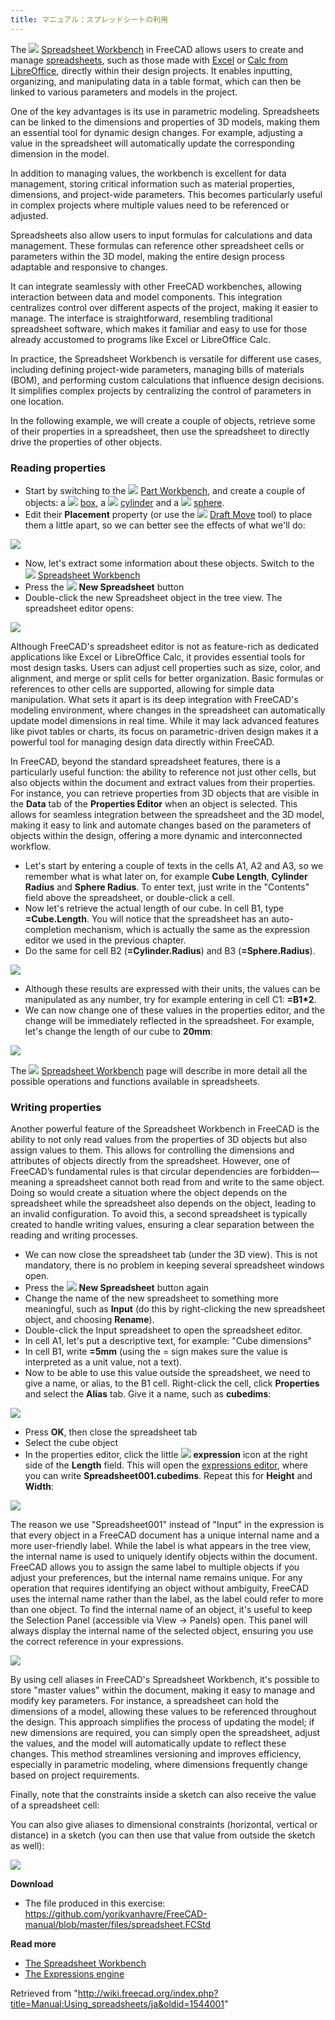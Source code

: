 ```yaml
---
title: マニュアル：スプレッドシートの利用
---
```


The ![](/images/Workbench_Spreadsheet.svg) [Spreadsheet Workbench](/Spreadsheet_Workbench "Spreadsheet Workbench") in FreeCAD allows users to create and manage [spreadsheets](https://en.wikipedia.org/wiki/Spreadsheet), such as those made with [Excel](https://en.wikipedia.org/wiki/Microsoft_Excel) or [Calc from LibreOffice](https://en.wikipedia.org/wiki/LibreOffice_Calc), directly within their design projects. It enables inputting, organizing, and manipulating data in a table format, which can then be linked to various parameters and models in the project.

One of the key advantages is its use in parametric modeling. Spreadsheets can be linked to the dimensions and properties of 3D models, making them an essential tool for dynamic design changes. For example, adjusting a value in the spreadsheet will automatically update the corresponding dimension in the model.

In addition to managing values, the workbench is excellent for data management, storing critical information such as material properties, dimensions, and project-wide parameters. This becomes particularly useful in complex projects where multiple values need to be referenced or adjusted.

Spreadsheets also allow users to input formulas for calculations and data management. These formulas can reference other spreadsheet cells or parameters within the 3D model, making the entire design process adaptable and responsive to changes.

It can integrate seamlessly with other FreeCAD workbenches, allowing interaction between data and model components. This integration centralizes control over different aspects of the project, making it easier to manage. The interface is straightforward, resembling traditional spreadsheet software, which makes it familiar and easy to use for those already accustomed to programs like Excel or LibreOffice Calc.

In practice, the Spreadsheet Workbench is versatile for different use cases, including defining project-wide parameters, managing bills of materials (BOM), and performing custom calculations that influence design decisions. It simplifies complex projects by centralizing the control of parameters in one location.

In the following example, we will create a couple of objects, retrieve some of their properties in a spreadsheet, then use the spreadsheet to directly drive the properties of other objects.

### Reading properties

- Start by switching to the ![](/images/Workbench_Part.svg) [Part Workbench](/Part_Workbench "Part Workbench"), and create a couple of objects: a ![](/images/Part_Box.svg) [box](/Part_Box "Part Box"), a ![](/images/Part_Cylinder.svg) [cylinder](/Part_Cylinder "Part Cylinder") and a ![](/images/Part_Sphere.svg) [sphere](/Part_Sphere "Part Sphere").
- Edit their **Placement** property (or use the ![](/images/Draft_Move.svg) [Draft Move](/Draft_Move "Draft Move") tool) to place them a little apart, so we can better see the effects of what we'll do:

![](/images/Exercise_spreadsheet_01.jpg)

- Now, let's extract some information about these objects. Switch to the ![](/images/Workbench_Spreadsheet.svg) [Spreadsheet Workbench](/Spreadsheet_Workbench "Spreadsheet Workbench")
- Press the ![](/images/Spreadsheet_Create.svg) **New Spreadsheet** button
- Double-click the new Spreadsheet object in the tree view. The spreadsheet editor opens:

![](/images/FreeCAD_Spreedsheet.png)

Although FreeCAD's spreadsheet editor is not as feature-rich as dedicated applications like Excel or LibreOffice Calc, it provides essential tools for most design tasks. Users can adjust cell properties such as size, color, and alignment, and merge or split cells for better organization. Basic formulas or references to other cells are supported, allowing for simple data manipulation. What sets it apart is its deep integration with FreeCAD's modeling environment, where changes in the spreadsheet can automatically update model dimensions in real time. While it may lack advanced features like pivot tables or charts, its focus on parametric-driven design makes it a powerful tool for managing design data directly within FreeCAD.

In FreeCAD, beyond the standard spreadsheet features, there is a particularly useful function: the ability to reference not just other cells, but also objects within the document and extract values from their properties. For instance, you can retrieve properties from 3D objects that are visible in the **Data** tab of the **Properties Editor** when an object is selected. This allows for seamless integration between the spreadsheet and the 3D model, making it easy to link and automate changes based on the parameters of objects within the design, offering a more dynamic and interconnected workflow.

- Let's start by entering a couple of texts in the cells A1, A2 and A3, so we remember what is what later on, for example **Cube Length**, **Cylinder Radius** and **Sphere Radius**. To enter text, just write in the "Contents" field above the spreadsheet, or double-click a cell.
- Now let's retrieve the actual length of our cube. In cell B1, type **=Cube.Length**. You will notice that the spreadsheet has an auto-completion mechanism, which is actually the same as the expression editor we used in the previous chapter.
- Do the same for cell B2 (**=Cylinder.Radius**) and B3 (**=Sphere.Radius**).

![](/images/FreeCAD_Spreedsheet_Autocomplete.png)

- Although these results are expressed with their units, the values can be manipulated as any number, try for example entering in cell C1: **=B1\*2**.
- We can now change one of these values in the properties editor, and the change will be immediately reflected in the spreadsheet. For example, let's change the length of our cube to **20mm**:

![](/images/FreeCAD_Spreedsheet_Multipl.png)

The ![](/images/Workbench_Spreadsheet.svg) [Spreadsheet Workbench](/Spreadsheet_Workbench "Spreadsheet Workbench") page will describe in more detail all the possible operations and functions available in spreadsheets.

### Writing properties

Another powerful feature of the Spreadsheet Workbench in FreeCAD is the ability to not only read values from the properties of 3D objects but also assign values to them. This allows for controlling the dimensions and attributes of objects directly from the spreadsheet. However, one of FreeCAD’s fundamental rules is that circular dependencies are forbidden—meaning a spreadsheet cannot both read from and write to the same object. Doing so would create a situation where the object depends on the spreadsheet while the spreadsheet also depends on the object, leading to an invalid configuration. To avoid this, a second spreadsheet is typically created to handle writing values, ensuring a clear separation between the reading and writing processes.

- We can now close the spreadsheet tab (under the 3D view). This is not mandatory, there is no problem in keeping several spreadsheet windows open.
- Press the ![](/images/Spreadsheet_Create.svg) **New Spreadsheet** button again
- Change the name of the new spreadsheet to something more meaningful, such as **Input** (do this by right-clicking the new spreadsheet object, and choosing **Rename**).
- Double-click the Input spreadsheet to open the spreadsheet editor.
- In cell A1, let's put a descriptive text, for example: "Cube dimensions"
- In cell B1, write **=5mm** (using the = sign makes sure the value is interpreted as a unit value, not a text).
- Now to be able to use this value outside the spreadsheet, we need to give a name, or alias, to the B1 cell. Right-click the cell, click **Properties** and select the **Alias** tab. Give it a name, such as **cubedims**:

![](/images/FreeCAD_Spreedsheet_Alias.png)

- Press **OK**, then close the spreadsheet tab
- Select the cube object
- In the properties editor, click the little ![](/images/Bound-expression-unset.svg) **expression** icon at the right side of the **Length** field. This will open the [expressions editor](/Expressions "Expressions"), where you can write **Spreadsheet001.cubedims**. Repeat this for **Height** and **Width**:

![](/images/FreeCAD_SpreedSheet_Dim.png)

The reason we use "Spreadsheet001" instead of "Input" in the expression is that every object in a FreeCAD document has a unique internal name and a more user-friendly label. While the label is what appears in the tree view, the internal name is used to uniquely identify objects within the document. FreeCAD allows you to assign the same label to multiple objects if you adjust your preferences, but the internal name remains unique. For any operation that requires identifying an object without ambiguity, FreeCAD uses the internal name rather than the label, as the label could refer to more than one object. To find the internal name of an object, it's useful to keep the Selection Panel (accessible via View → Panels) open. This panel will always display the internal name of the selected object, ensuring you use the correct reference in your expressions.

![](/images/FreeCAD_SpreedSheet_SelectionView.png)

By using cell aliases in FreeCAD's Spreadsheet Workbench, it's possible to store "master values" within the document, making it easy to manage and modify key parameters. For instance, a spreadsheet can hold the dimensions of a model, allowing these values to be referenced throughout the design. This approach simplifies the process of updating the model; if new dimensions are required, you can simply open the spreadsheet, adjust the values, and the model will automatically update to reflect these changes. This method streamlines versioning and improves efficiency, especially in parametric modeling, where dimensions frequently change based on project requirements.

Finally, note that the constraints inside a sketch can also receive the value of a spreadsheet cell:

You can also give aliases to dimensional constraints (horizontal, vertical or distance) in a sketch (you can then use that value from outside the sketch as well):

![](/images/FreeCAD_SpreedSheet_Rectangle.png)

**Download**

- The file produced in this exercise: <https://github.com/yorikvanhavre/FreeCAD-manual/blob/master/files/spreadsheet.FCStd>

**Read more**

- [The Spreadsheet Workbench](/Spreadsheet_Workbench "Spreadsheet Workbench")
- [The Expressions engine](/Expressions "Expressions")

Retrieved from "<http://wiki.freecad.org/index.php?title=Manual:Using_spreadsheets/ja&oldid=1544001>"
